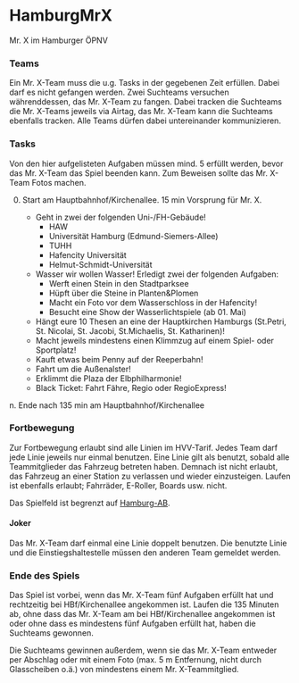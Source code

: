 # HamburgMrX
Mr. X im Hamburger ÖPNV

### Teams
Ein Mr. X-Team muss die u.g. Tasks in der gegebenen Zeit erfüllen. Dabei darf es nicht gefangen werden. Zwei Suchteams versuchen währenddessen, das Mr. X-Team zu fangen. Dabei tracken die Suchteams die Mr. X-Teams jeweils via Airtag, das Mr. X-Team kann die Suchteams ebenfalls tracken. Alle Teams dürfen dabei untereinander kommunizieren.

### Tasks
Von den hier aufgelisteten Aufgaben müssen mind. 5 erfüllt werden, bevor das Mr. X-Team das Spiel beenden kann. Zum Beweisen sollte das Mr. X-Team Fotos machen.

0. Start am Hauptbahnhof/Kirchenallee. 15 min Vorsprung für Mr. X.

   * Geht in zwei der folgenden Uni-/FH-Gebäude!
     * HAW
     * Universität Hamburg (Edmund-Siemers-Allee)
     * TUHH
     * Hafencity Universität
     * Helmut-Schmidt-Universität
   * Wasser wir wollen Wasser! Erledigt zwei der folgenden Aufgaben: 
     * Werft einen Stein in den Stadtparksee
     * Hüpft über die Steine in Planten&Plomen
     * Macht ein Foto vor dem Wasserschloss in der Hafencity!
     * Besucht eine Show der Wasserlichtspiele (ab 01. Mai)
   * Hängt eure 10 Thesen an eine der Hauptkirchen Hamburgs (St.Petri, St. Nicolai, St. Jacobi, St.Michaelis, St. Katharinen)!
   * Macht jeweils mindestens einen Klimmzug auf einem Spiel- oder Sportplatz!
   * Kauft etwas beim Penny auf der Reeperbahn!
   * Fahrt um die Außenalster!
   * Erklimmt die Plaza der Elbphilharmonie!
   * Black Ticket: Fahrt Fähre, Regio oder RegioExpress!
   

n. Ende nach 135 min am Hauptbahnhof/Kirchenallee

### Fortbewegung
Zur Fortbewegung erlaubt sind alle Linien im HVV-Tarif. Jedes Team darf jede Linie jeweils nur einmal benutzen. Eine Linie gilt als benutzt, sobald alle Teammitglieder das Fahrzeug betreten haben. Demnach ist nicht erlaubt, das Fahrzeug an einer Station zu verlassen und wieder einzusteigen. Laufen ist ebenfalls erlaubt; Fahrräder, E-Roller, Boards usw. nicht.

Das Spielfeld ist begrenzt auf [Hamburg-AB](https://www.hvv.de/resource/blob/22142/1265395dd811e068d2ffea979cc6456f/hvv_usar-plan.pdf).

#### Joker 
Das Mr. X-Team darf einmal eine Linie doppelt benutzen. Die benutzte Linie und die Einstiegshaltestelle müssen den anderen Team gemeldet werden.

### Ende des Spiels
Das Spiel ist vorbei, wenn das Mr. X-Team fünf Aufgaben erfüllt hat und rechtzeitig bei HBf/Kirchenallee angekommen ist. Laufen die 135 Minuten ab, ohne dass das Mr. X-Team am bei HBf/Kirchenallee angekommen ist oder ohne dass es mindestens fünf Aufgaben erfüllt hat, haben die Suchteams gewonnen.

Die Suchteams gewinnen außerdem, wenn sie das Mr. X-Team entweder per Abschlag oder mit einem Foto (max. 5 m Entfernung, nicht durch Glasscheiben o.ä.) von mindestens einem Mr. X-Teammitglied.
